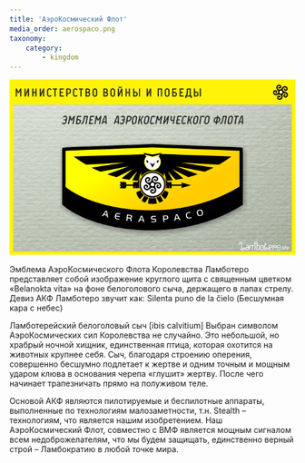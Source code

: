 ```yaml
---
title: 'АэроКосмический Флот'
media_order: aerospaco.png
taxonomy:
    category:
        - kingdom
---
```


![](aerospaco.png)

Эмблема АэроКосмического Флота Королевства Ламботеро представляет собой изображение круглого щита с священным цветком «Belanokta vita» на фоне белоголового сыча, держащего в лапах стрелу.
Девиз АКФ Ламботеро звучит как: Silenta puno de la ĉielo (Бесшумная кара с небес)

Ламботерейский белоголовый сыч [ibis calvitium] Выбран символом АэроКосмических сил Королевства не случайно. Это небольшой, но храбрый ночной хищник, единственная птица, которая охотится на животных крупнее себя. Сыч, благодаря строению оперения, совершенно бесшумно подлетает к жертве и одним точным и мощным ударом клюва в основания черепа «глушит» жертву. После чего начинает трапезничать прямо на полуживом теле.

Основой АКФ являются пилотируемые и беспилотные аппараты, выполненные по технологиям малозаметности, т.н. Stealth – технологиям, что является нашим изобретением. Наш АэроКосмический Флот, совместно с ВМФ является мощным сигналом всем недоброжелателям, что мы будем защищать, единственно верный строй – Ламбократию в любой точке мира.